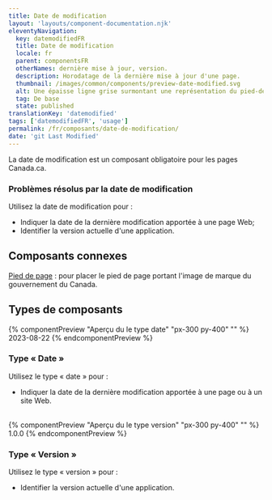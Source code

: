 ```yaml
---
title: Date de modification
layout: 'layouts/component-documentation.njk'
eleventyNavigation:
  key: datemodifiedFR
  title: Date de modification
  locale: fr
  parent: componentsFR
  otherNames: dernière mise à jour, version.
  description: Horodatage de la dernière mise à jour d'une page.
  thumbnail: /images/common/components/preview-date-modified.svg
  alt: Une épaisse ligne grise surmontant une représentation du pied-de-page représente le libellé pour la date de dernière mise à jour de la page.
  tag: De base
  state: published
translationKey: 'datemodified'
tags: ['datemodifiedFR', 'usage']
permalink: /fr/composants/date-de-modification/
date: 'git Last Modified'
---
```

La date de modification est un composant obligatoire pour les pages Canada.ca.

### Problèmes résolus par la date de modification

Utilisez la date de modification pour :

- Indiquer la date de la dernière modification apportée à une page Web;
- Identifier la version actuelle d'une application.

<article class="bg-full-width bg-primary text-light pt-500 pb-400 my-500">
  <h2 class="mt-0 mb-400">Composants connexes</h2>

<a href="{{ links.footer }}" class="link-light">Pied de page</a> : pour placer le pied de page portant l'image de marque du gouvernement du Canada.

</article>

## Types de composants

<div class="remove-empty-p">
<gcds-grid columns="1fr" columns-tablet="1fr 2fr" gap="500" align-items="start">
  {% componentPreview "Aperçu du le type date" "px-300 py-400" "" %}
  <gcds-date-modified>2023-08-22</gcds-date-modified>
  {% endcomponentPreview %}
  <div>
    <h3 class="mb-400">Type « Date »</h3>
    <p class="mb-400">Utilisez le type « date » pour :</p>
    <ul class="list-disc mb-400">
      <li>Indiquer la date de la dernière modification apportée à une page ou à un site Web.</li>
    </ul>
  </div>
</gcds-grid>
<br/>
<gcds-grid columns="1fr" columns-tablet="1fr 2fr" gap="500" align-items="start">
  {% componentPreview "Aperçu du le type version" "px-300 py-400" "" %}
  <gcds-date-modified type="version">1.0.0</gcds-date-modified>
  {% endcomponentPreview %}
  <div>
    <h3 class="mb-400">Type « Version »</h3>
    <p class="mb-400">Utilisez le type « version » pour :</p>
    <ul class="list-disc mb-400">
      <li>Identifier la version actuelle d'une application.</li>
    </ul>
  </div>
</gcds-grid>
</br>
